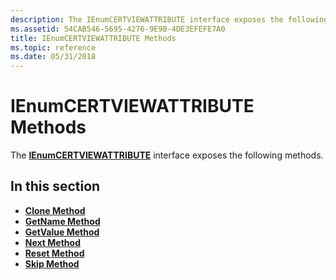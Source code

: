```yaml
---
description: The IEnumCERTVIEWATTRIBUTE interface exposes the following methods.
ms.assetid: 54CAB546-5695-4276-9E9B-4DE3EFEFE7A0
title: IEnumCERTVIEWATTRIBUTE Methods
ms.topic: reference
ms.date: 05/31/2018
---
```


# IEnumCERTVIEWATTRIBUTE Methods

The [**IEnumCERTVIEWATTRIBUTE**](/windows/desktop/api/Certview/nn-certview-ienumcertviewattribute) interface exposes the following methods.

## In this section

-   [**Clone Method**](/windows/desktop/api/Certview/nf-certview-ienumcertviewattribute-clone)
-   [**GetName Method**](/windows/desktop/api/Certview/nf-certview-ienumcertviewattribute-getname)
-   [**GetValue Method**](/windows/desktop/api/Certview/nf-certview-ienumcertviewattribute-getvalue)
-   [**Next Method**](/windows/desktop/api/Certview/nf-certview-ienumcertviewattribute-next)
-   [**Reset Method**](/windows/desktop/api/Certview/nf-certview-ienumcertviewattribute-reset)
-   [**Skip Method**](/windows/desktop/api/Certview/nf-certview-ienumcertviewattribute-skip)

 

 



